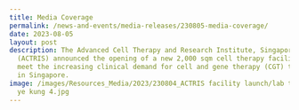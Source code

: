 ```yaml
---
title: Media Coverage
permalink: /news-and-events/media-releases/230805-media-coverage/
date: 2023-08-05
layout: post
description: The Advanced Cell Therapy and Research Institute, Singapore
  (ACTRIS) announced the opening of a new 2,000 sqm cell therapy facility to
  meet the increasing clinical demand for cell and gene therapy (CGT) treatments
  in Singapore.
image: /images/Resources_Media/2023/230804_ACTRIS facility launch/lab tour ong
  ye kung 4.jpg
---
```

